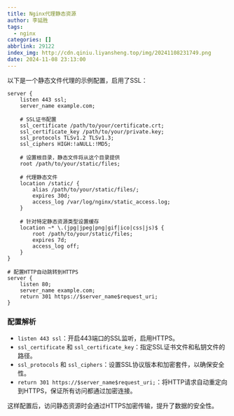 ```yaml
---
title: Nginx代理静态资源
author: 李延胜
tags:
  - nginx
categories: []
abbrlink: 29122
index_img: http://cdn.qiniu.liyansheng.top/img/20241108231749.png
date: 2024-11-08 23:13:00
---
```


以下是一个静态文件代理的示例配置，启用了SSL：

```nginx
server {
    listen 443 ssl;
    server_name example.com;

    # SSL证书配置
    ssl_certificate /path/to/your/certificate.crt;
    ssl_certificate_key /path/to/your/private.key;
    ssl_protocols TLSv1.2 TLSv1.3;
    ssl_ciphers HIGH:!aNULL:!MD5;

    # 设置根目录，静态文件将从这个目录提供
    root /path/to/your/static/files;

    # 代理静态文件
    location /static/ {
        alias /path/to/your/static/files/;
        expires 30d;
        access_log /var/log/nginx/static_access.log;
    }

    # 针对特定静态资源类型设置缓存
    location ~* \.(jpg|jpeg|png|gif|ico|css|js)$ {
        root /path/to/your/static/files;
        expires 7d;
        access_log off;
    }
}

# 配置HTTP自动跳转到HTTPS
server {
    listen 80;
    server_name example.com;
    return 301 https://$server_name$request_uri;
}
```

### 配置解析

- `listen 443 ssl`：开启443端口的SSL监听，启用HTTPS。
- `ssl_certificate` 和 `ssl_certificate_key`：指定SSL证书文件和私钥文件的路径。
- `ssl_protocols` 和 `ssl_ciphers`：设置SSL协议版本和加密套件，以确保安全性。
- `return 301 https://$server_name$request_uri;`：将HTTP请求自动重定向到HTTPS，保证所有访问都通过加密连接。

这样配置后，访问静态资源时会通过HTTPS加密传输，提升了数据的安全性。